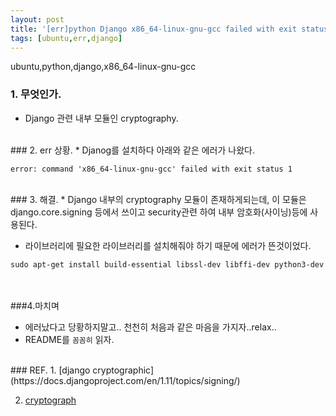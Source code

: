 ```yaml
---
layout: post
title: '[err]python Django x86_64-linux-gnu-gcc failed with exit status'
tags: [ubuntu,err,django]
---
```

ubuntu,python,django,x86_64-linux-gnu-gcc

### 1. 무엇인가.
* Django 관련 내부 모듈인 cryptography.


<br>
### 2. err 상황.
* Djanog를 설치하다 아래와 같은 에러가 나왔다.

```
error: command 'x86_64-linux-gnu-gcc' failed with exit status 1
```
<br>
### 3. 해결.
* Django 내부의 cryptography 모듈이 존재하게되는데, 이 모듈은 django.core.signing 등에서 쓰이고 security관련 하여 내부 암호화(사이닝)등에 사용된다.

* 라이브러리에 필요한 라이브러리를 설치해줘야 하기 때문에 에러가 뜬것이었다.
```
sudo apt-get install build-essential libssl-dev libffi-dev python3-dev
```

<br><br>
###4.마치며
* 에러났다고 당황하지말고.. 천천히 처음과 같은 마음을 가지자..relax..
* README를 `꼼꼼히` 읽자.


<br>
### REF.
1. [django cryptographic](https://docs.djangoproject.com/en/1.11/topics/signing/)

2. [cryptograph](https://cryptography.io/en/latest/installation/)



